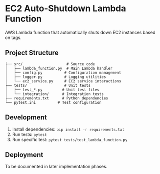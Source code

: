 # EC2 Auto-Shutdown Lambda Function

AWS Lambda function that automatically shuts down EC2 instances based on tags.

## Project Structure

```
├── src/                    # Source code
│   ├── lambda_function.py  # Main Lambda handler
│   ├── config.py          # Configuration management
│   ├── logger.py          # Logging utilities
│   └── ec2_service.py     # EC2 service interactions
├── tests/                 # Unit tests
│   ├── test_*.py         # Unit test files
│   └── integration/      # Integration tests
├── requirements.txt      # Python dependencies
└── pytest.ini          # Test configuration
```

## Development

1. Install dependencies: `pip install -r requirements.txt`
2. Run tests: `pytest`
3. Run specific test: `pytest tests/test_lambda_function.py`

## Deployment

To be documented in later implementation phases.